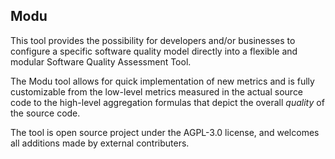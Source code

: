 ## Modu

This tool provides the possibility for developers and/or businesses to configure a specific software quality model directly into a flexible and modular Software Quality Assessment Tool.

The Modu tool allows for quick implementation of new metrics and is fully customizable from the low-level metrics measured in the actual source code to the high-level aggregation formulas that depict the overall _quality_ of the source code.

The tool is open source project under the AGPL-3.0 license, and welcomes all additions made by external contributers. 